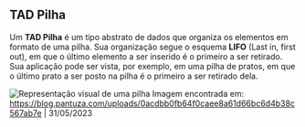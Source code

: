 ## TAD Pilha
Um **TAD Pilha** é um tipo abstrato de dados que organiza os elementos em formato de uma pilha. Sua organização segue o esquema __LIFO__ (Last in, first out), em que o último elemento a ser inserido é o primeiro a ser retirado. Sua aplicação pode ser vista, por exemplo, em uma pilha de pratos, em que o último prato a ser posto na pilha é o primeiro a ser retirado dela.

![Representação visual de uma pilha](https://blog.pantuza.com/uploads/0acdbb0fb64f0caee8a61d66bc6d4b38c567ab7e)
Imagem encontrada em: https://blog.pantuza.com/uploads/0acdbb0fb64f0caee8a61d66bc6d4b38c567ab7e | 31/05/2023
